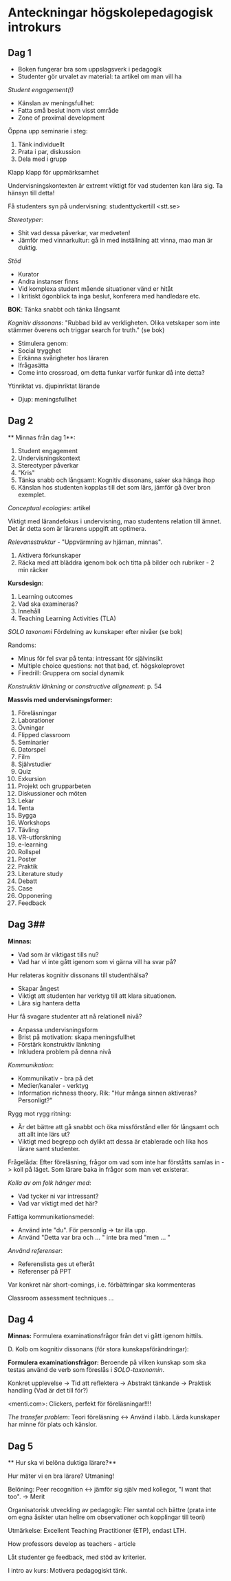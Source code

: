 # Anteckningar högskolepedagogisk introkurs #

## Dag 1 ##

* Boken fungerar bra som uppslagsverk i pedagogik
* Studenter gör urvalet av material: ta artikel om man vill ha

_Student engagement(!)_

* Känslan av meningsfullhet:
* Fatta små beslut inom visst område
* Zone of proximal development

Öppna upp seminarie i steg: 

1. Tänk individuellt
2. Prata i par, diskussion
3. Dela med i grupp

Klapp klapp för uppmärksamhet

Undervisningskontexten är extremt viktigt för vad studenten kan lära sig. Ta hänsyn till detta!

Få studenters syn på undervisning: studenttyckertill <stt.se>

_Stereotyper_:

* Shit vad dessa påverkar, var medveten!
* Jämför med vinnarkultur: gå in med inställning att vinna, mao man är duktig. 

_Stöd_

* Kurator
* Andra instanser finns
* Vid komplexa student mående situationer vänd er hitåt
* I kritiskt ögonblick ta inga beslut, konferera med handledare etc.

**BOK**: Tänka snabbt och tänka långsamt

_Kognitiv dissonans_: "Rubbad bild av verkligheten. Olika vetskaper som inte stämmer överens och triggar search for truth." (se bok)

* Stimulera genom: 
* Social trygghet
* Erkänna svårigheter hos läraren
* Ifrågasätta 
* Come into crossroad, om detta funkar varför funkar då inte detta?

Ytinriktat vs. djupinriktat lärande

* Djup: meningsfullhet

## Dag 2 ##

** Minnas från dag 1**: 
1. Student engagement
2. Undervisningskontext
3. Stereotyper påverkar
4. "Kris"
5. Tänka snabb och långsamt: Kognitiv dissonans, saker ska hänga ihop
6. Känslan hos studenten kopplas till det som lärs, jämför gå över bron exemplet. 

_Conceptual ecologies_: artikel

Viktigt med lärandefokus i undervisning, mao studentens relation till ämnet. Det är detta som är lärarens uppgift att optimera. 

_Relevansstruktur_ - "Uppvärmning av hjärnan, minnas".

1. Aktivera förkunskaper
2. Räcka med att bläddra igenom bok och titta på bilder och rubriker - 2 min räcker

**Kursdesign**:

1. Learning outcomes
2. Vad ska examineras? 
3. Innehåll
4. Teaching Learning Activities (TLA)

_SOLO taxonomi_ Fördelning av kunskaper efter nivåer (se bok)

Randoms: 

* Minus för fel svar på tenta: intressant för självinsikt
* Multiple choice questions: not that bad, cf. högskoleprovet
* Firedrill: Gruppera om social dynamik

_Konstruktiv länkning_ or _constructive alignement_: p. 54

**Massvis med undervisningsformer:**

1. Föreläsningar
2. Laborationer
3. Övningar
4. Flipped classroom
5. Seminarier
6. Datorspel
7. Film
8. Självstudier
9. Quiz
10. Exkursion
11. Projekt och grupparbeten
12. Diskussioner och möten
13. Lekar
14. Tenta
15. Bygga
16. Workshops
17. Tävling
18. VR-utforskning
19. e-learning
20. Rollspel
21. Poster
22. Praktik
23. Literature study
24. Debatt
25. Case
26. Opponering
27. Feedback

## Dag 3##

**Minnas:**

* Vad som är viktigast tills nu?
* Vad har vi inte gått igenom som vi gärna vill ha svar på?

Hur relateras kognitiv dissonans till studenthälsa?

* Skapar ångest
* Viktigt att studenten har verktyg till att klara situationen.
* Lära sig hantera detta

Hur få svagare studenter att nå relationell nivå?

* Anpassa undervisningsform
* Brist på motivation: skapa meningsfullhet
* Förstärk konstruktiv länkning
* Inkludera problem på denna nivå

_Kommunikation_: 

* Kommunikativ - bra på det
* Medier/kanaler - verktyg
* Information richness theory. Rik: "Hur många sinnen aktiveras? Personligt?" 

Rygg mot rygg ritning: 

* Är det bättre att gå snabbt och öka missförstånd eller för långsamt och att allt inte lärs ut?
* Viktigt med begrepp och dylikt att dessa är etablerade och lika hos lärare samt studenter.

Frågelåda: Efter föreläsning, frågor om vad som inte har förståtts samlas in -> koll på läget. Som lärare baka in frågor som man vet existerar. 

_Kolla av om folk hänger med_: 
 * Vad tycker ni var intressant? 
 * Vad var viktigt med det här? 

 Fattiga kommunikationsmedel: 

 * Använd inte "du". För personlig -> tar illa upp. 
 * Använd "Detta var bra och ... " inte bra med "men ... "

 _Använd referenser_:

 * Referenslista ges ut efteråt
 * Referenser på PPT

 Var konkret när short-comings, i.e. förbättringar ska kommenteras

 Classroom assessment techniques ...

## Dag 4 ## 
**Minnas:** Formulera examinationsfrågor från det vi gått igenom hittils.

D. Kolb om kognitiv dissonans (för stora kunskapsförändringar):

**Formulera examinationsfrågor:** Beroende på vilken kunskap som ska testas använd de verb som föreslås i _SOLO-taxonomin_.

Konkret upplevelse -> Tid att reflektera -> Abstrakt tänkande -> Praktisk handling (Vad är det till för?)

<menti.com>: Clickers, perfekt för föreläsningar!!!!

_The transfer problem_: Teori föreläsning <-> Använd i labb. Lärda kunskaper har minne för plats och känslor.

## Dag 5 ##

** Hur ska vi belöna duktiga lärare?**

Hur mäter vi en bra lärare? Utmaning!

Belöning: Peer recognition <-> jämför sig själv med kollegor, "I want that too". -> Merit

Organisatorisk utveckling av pedagogik: Fler samtal och bättre (prata inte om egna åsikter utan hellre om observationer och kopplingar till teori)

Utmärkelse: Excellent Teaching Practitioner (ETP), endast LTH. 

How professors develop as teachers - article

Låt studenter ge feedback, med stöd av kriterier. 

I intro av kurs: Motivera pedagogiskt tänk. 
